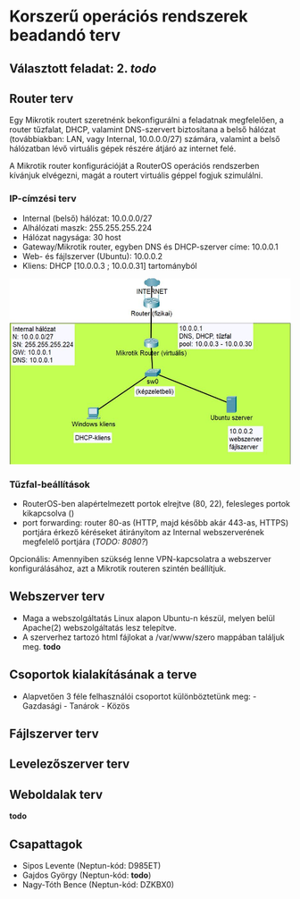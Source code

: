 # Korszerű operációs rendszerek beadandó terv

## Választott feladat: 2. _todo_

##

## Router terv

Egy Mikrotik routert szeretnénk bekonfigurálni a feladatnak megfelelően, a router tűzfalat, DHCP, valamint DNS-szervert biztosítana a belső hálózat (továbbiakban: LAN, vagy Internal, 10.0.0.0/27) számára, valamint a belső hálózatban lévő virtuális gépek részére átjáró az internet felé.

A Mikrotik router konfigurációját a RouterOS operációs rendszerben kívánjuk elvégezni, magát a routert virtuális géppel fogjuk szimulálni.

### IP-címzési terv

- Internal (belső) hálózat: 10.0.0.0/27
- Alhálózati maszk: 255.255.255.224
- Hálózat nagysága: 30 host
- Gateway/Mikrotik router, egyben DNS és DHCP-szerver címe: 10.0.0.1
- Web- és fájlszerver (Ubuntu): 10.0.0.2
- Kliens: DHCP [10.0.0.3 ; 10.0.0.31] tartományból

![Logikai topológia](logikai_topologia.JPG)
### Tűzfal-beállítások

- RouterOS-ben alapértelmezett portok elrejtve (80, 22), felesleges portok kikapcsolva ()
- port forwarding: router 80-as (HTTP, majd később akár 443-as, HTTPS) portjára érkező kéréseket átirányítom az Internal webszerverének megfelelő portjára (_TODO: 8080?_)

Opcionális: Amennyiben szükség lenne VPN-kapcsolatra a webszerver konfigurálásához, azt a Mikrotik routeren szintén beállítjuk.


## Webszerver terv

- Maga a webszolgáltatás Linux alapon Ubuntu-n készül, melyen belül Apache(2) webszolgáltatás lesz telepítve.
- A szerverhez tartozó html fájlokat a /var/www/szero mappában találjuk meg.
**todo**

## Csoportok kialakításának a terve

- Alapvetően 3 féle felhasználói csoportot különböztetünk meg:
		- Gazdasági
		- Tanárok
		- Közös

## Fájlszerver terv 


## Levelezőszerver terv 

## Weboldalak terv

**todo**

## Csapattagok

- Sipos Levente (Neptun-kód: D985ET)
- Gajdos György (Neptun-kód: **todo**)
- Nagy-Tóth Bence (Neptun-kód: DZKBX0)
